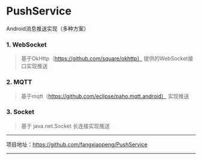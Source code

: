 # PushService
Android消息推送实现（多种方案）

### 1. WebSocket
> 基于OkHttp（https://github.com/square/okhttp） 提供的WebSocket接口实现推送

### 2. MQTT
> 基于mqtt（https://github.com/eclipse/paho.mqtt.android） 实现推送

### 3. Socket
> 基于 java.net.Socket 长连接实现推送

---
项目地址：https://github.com/fangxiaopeng/PushService

---
